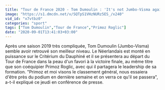 ```yaml
---
title: "Tour de France 2020 - Tom Dumoulin : 'It's not Jumbo-Visma against Ineos'"
image: "https://s1.dmcdn.net/v/SQTpS1VHzNURz5ES_/x240"
vid_id: "x7vtbz0"
categories: "sport"
tags: ["Tom Dumoulin","Tour de France","Primoz Roglic"]
date: "2020-09-01T13:41:03+03:00"
---
```

Après une saison 2019 très compliquée, Tom Dumoulin (Jumbo-Visma) semble avoir retrouvé son meilleur niveau. Le Néerlandais est monté en puissance sur le Critérium du Dauphiné et il se présentera au départ du Tour de France dans la peau d'un favori à la victoire finale, au même titre que son coéquipier Primoz Roglic, avec qui il partagera le leadership de sa formation. &quot;Primoz et moi visons le classement général, nous essaiera d'être près du podium en dernière semaine et on verra ce qu'il se passera&quot;, a-t-il expliqué ce jeudi en conférence de presse.  <br>
